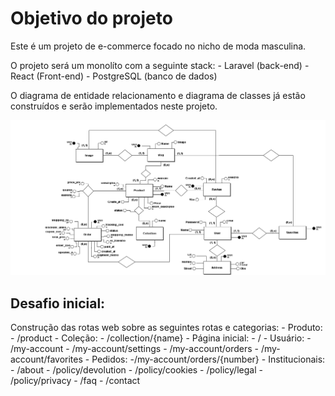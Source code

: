 # Objetivo do projeto
Este é um projeto de e-commerce focado no nicho de moda masculina.

O projeto será um monolíto com a seguinte stack:
    - Laravel (back-end)
    - React (Front-end)
    - PostgreSQL (banco de dados)

O diagrama de entidade relacionamento e diagrama de classes já estão construídos e serão implementados neste projeto.

![Screenshot](./.readme/Diagrama%20conceitual.png)

## Desafio inicial:
Construção das rotas web sobre as seguintes rotas e categorias:
    - Produto:
        - /product
    - Coleção:
        - /collection/{name}
    - Página inicial:
        - /
    - Usuário:
        - /my-account
        - /my-account/settings
        - /my-account/orders
        - /my-account/favorites
    - Pedidos:
        -/my-account/orders/{number}
    - Institucionais:
        - /about
        - /policy/devolution
        - /policy/cookies
        - /policy/legal
        - /policy/privacy
        - /faq
        - /contact
